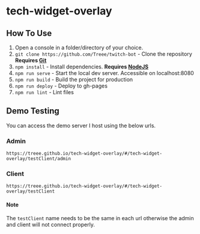 # tech-widget-overlay

## How To Use

1. Open a console in a folder/directory of your choice.
2. `git clone https://github.com/Treee/twitch-bot` - Clone the repository **Requires [Git](https://git-scm.com/downloads)**
3. `npm install` - Install dependencies. **Requires [NodeJS](https://nodejs.org/en/)**
4. `npm run serve` - Start the local dev server. Accessible on localhost:8080
5. `npm run build` - Build the project for production
6. `npm run deploy` - Deploy to gh-pages
7. `npm run lint` - Lint files

## Demo Testing

You can access the demo server I host using the below urls.

### Admin
`https://treee.github.io/tech-widget-overlay/#/tech-widget-overlay/testClient/admin`

### Client
`https://treee.github.io/tech-widget-overlay/#/tech-widget-overlay/testClient`

#### Note
The `testClient` name needs to be the same in each url otherwise the admin and client will not connect properly.